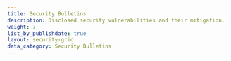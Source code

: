 ```yaml
---
title: Security Bulletins
description: Disclosed security vulnerabilities and their mitigation.
weight: 7
list_by_publishdate: true
layout: security-grid
data_category: Security Bulletins
---
```

